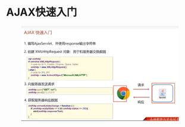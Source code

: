 # AJAX快速入门

<figure><img src="../.gitbook/assets/image (35).png" alt=""><figcaption></figcaption></figure>

